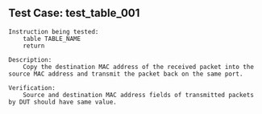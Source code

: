 Test Case: test_table_001
-------------------------

    Instruction being tested:
        table TABLE_NAME
        return

    Description:
        Copy the destination MAC address of the received packet into the source MAC address and transmit the packet back on the same port.

    Verification:
        Source and destination MAC address fields of transmitted packets by DUT should have same value.
